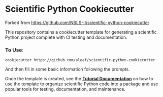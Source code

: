 # Scientific Python Cookiecutter

Forked from <https://github.com/NSLS-II/scientific-python-cookiecutter>

This repository contains a cookiecutter template for generating a scientific
Python project complete with CI testing and documentation.

### To Use:

```
cookiecutter https://github.com/aleaf/scientific-python-cookiecutter
```
And then fill in some basic information following the prompts.

Once the template is created, see the **[Tutorial Documentation](https://nsls-ii.github.io/scientific-python-cookiecutter/)** on how to use the template to organize scientific Python code into a package and use popular tools for testing, documentation, and maintenance.
